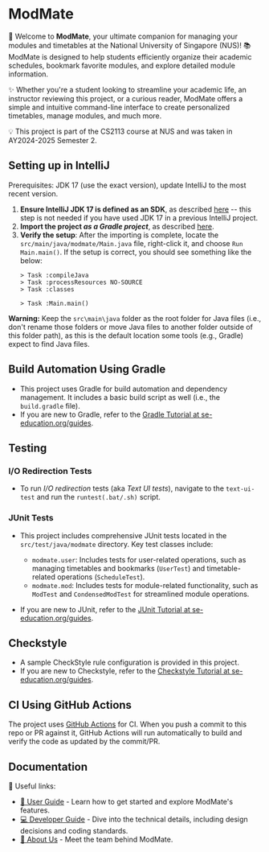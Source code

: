 # ModMate

🎉 Welcome to **ModMate**, your ultimate companion for managing your modules and timetables at the National University of Singapore (NUS)! 📚 ModMate is designed to help students efficiently organize their academic schedules, bookmark favorite modules, and explore detailed module information.

✨ Whether you're a student looking to streamline your academic life, an instructor reviewing this project, or a curious reader, ModMate offers a simple and intuitive command-line interface to create personalized timetables, manage modules, and much more.

💡 This project is part of the CS2113 course at NUS and was taken in AY2024-2025 Semester 2.

## Setting up in IntelliJ

Prerequisites: JDK 17 (use the exact version), update IntelliJ to the most recent version.

1. **Ensure IntelliJ JDK 17 is defined as an SDK**, as described [here](https://www.jetbrains.com/help/idea/sdk.html#set-up-jdk) -- this step is not needed if you have used JDK 17 in a previous IntelliJ project.
2. **Import the project _as a Gradle project_**, as described [here](https://se-education.org/guides/tutorials/intellijImportGradleProject.html).
3. **Verify the setup**: After the importing is complete, locate the `src/main/java/modmate/Main.java` file, right-click it, and choose `Run Main.main()`. If the setup is correct, you should see something like the below:
   ```
   > Task :compileJava
   > Task :processResources NO-SOURCE
   > Task :classes

   > Task :Main.main()
   ```

**Warning:** Keep the `src\main\java` folder as the root folder for Java files (i.e., don't rename those folders or move Java files to another folder outside of this folder path), as this is the default location some tools (e.g., Gradle) expect to find Java files.

## Build Automation Using Gradle

* This project uses Gradle for build automation and dependency management. It includes a basic build script as well (i.e., the `build.gradle` file).
* If you are new to Gradle, refer to the [Gradle Tutorial at se-education.org/guides](https://se-education.org/guides/tutorials/gradle.html).

## Testing

### I/O Redirection Tests

* To run _I/O redirection_ tests (aka _Text UI tests_), navigate to the `text-ui-test` and run the `runtest(.bat/.sh)` script.

### JUnit Tests

* This project includes comprehensive JUnit tests located in the `src/test/java/modmate` directory. Key test classes include:
   - `modmate.user`: Includes tests for user-related operations, such as managing timetables and bookmarks (`UserTest`) and timetable-related operations (`ScheduleTest`).
   - `modmate.mod`: Includes tests for module-related functionality, such as `ModTest` and `CondensedModTest` for streamlined module operations.

* If you are new to JUnit, refer to the [JUnit Tutorial at se-education.org/guides](https://se-education.org/guides/tutorials/junit.html).

## Checkstyle

* A sample CheckStyle rule configuration is provided in this project.
* If you are new to Checkstyle, refer to the [Checkstyle Tutorial at se-education.org/guides](https://se-education.org/guides/tutorials/checkstyle.html).

## CI Using GitHub Actions

The project uses [GitHub Actions](https://github.com/features/actions) for CI. When you push a commit to this repo or PR against it, GitHub Actions will run automatically to build and verify the code as updated by the commit/PR.

## Documentation

📖 Useful links:

* [📘 User Guide](UserGuide.md) - Learn how to get started and explore ModMate's features.
* [💻 Developer Guide](DeveloperGuide.md) - Dive into the technical details, including design decisions and coding standards.
* [👥 About Us](AboutUs.md) - Meet the team behind ModMate.
